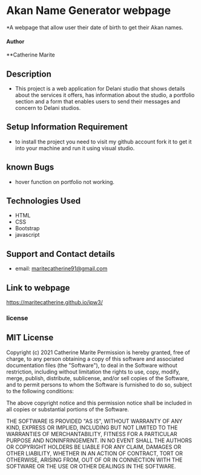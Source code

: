 # Akan Name Generator webpage
*A webpage that allow user their date of birth to get their Akan names.
#### Author
**Catherine Marite
## Description
* This project is a web application for Delani studio that shows details about the services it offers, has information about the studio, a portfolio section and a form that enables users to send their messages and concern to Delani studios.
## Setup Information Requirement
* to install the project you need to visit my github account fork it to get it into your machine and run it using visual studio.
## known Bugs
 * hover function on portfolio not working.
## Technologies Used
* HTML
* CSS
* Bootstrap
* javascript
## Support and Contact details
* email: maritecatherine91@gmail.com
## Link to webpage
 https://maritecatherine.github.io/ipw3/
### license
MIT License
-----------

Copyright (c) 2021 Catherine Marite
Permission is hereby granted, free of charge, to any person
obtaining a copy of this software and associated documentation
files (the "Software"), to deal in the Software without
restriction, including without limitation the rights to use,
copy, modify, merge, publish, distribute, sublicense, and/or sell
copies of the Software, and to permit persons to whom the
Software is furnished to do so, subject to the following
conditions:

The above copyright notice and this permission notice shall be
included in all copies or substantial portions of the Software.

THE SOFTWARE IS PROVIDED "AS IS", WITHOUT WARRANTY OF ANY KIND,
EXPRESS OR IMPLIED, INCLUDING BUT NOT LIMITED TO THE WARRANTIES
OF MERCHANTABILITY, FITNESS FOR A PARTICULAR PURPOSE AND
NONINFRINGEMENT. IN NO EVENT SHALL THE AUTHORS OR COPYRIGHT
HOLDERS BE LIABLE FOR ANY CLAIM, DAMAGES OR OTHER LIABILITY,
WHETHER IN AN ACTION OF CONTRACT, TORT OR OTHERWISE, ARISING
FROM, OUT OF OR IN CONNECTION WITH THE SOFTWARE OR THE USE OR
OTHER DEALINGS IN THE SOFTWARE.
		


